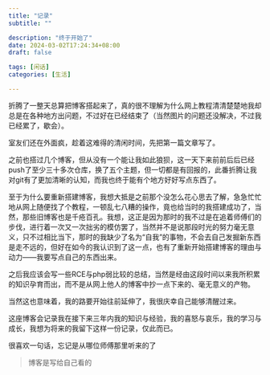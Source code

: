 ```yaml
---
title: "记录"
subtitle: ""

description: "终于开始了"
date: 2024-03-02T17:24:34+08:00
draft: false

tags: [闲话]
categories: [生活]

---
```


折腾了一整天总算把博客搭起来了，真的很不理解为什么网上教程清清楚楚地我却总是在各种地方出问题，不过好在已经结束了（当然图片的问题还没解决，不过我已经累了，歇会）。

室友们还在外面疯，趁着这难得的清闲时间，先把第一篇文章写了。

之前也搭过几个博客，但从没有一个能让我如此狼狈，这一天下来前前后后已经push了至少三十多次仓库，换了五个主题，但一切都是有回报的，此番折腾让我对git有了更加清晰的认知，而我也终于能有个地方好好写点东西了。

至于为什么要重新搭建博客，我想大抵是之前那个没怎么花心思去了解，急急忙忙地从网上随便找了个教程，一顿乱七八糟的操作，竟也给当时的我搭建成功了，当然，那些旧博客也是千疮百孔。我想，这正是因为那时的我不过是在追着师傅们的步伐，进行着一次又一次拙劣的模仿罢了，当然并不是说那段时光的努力毫无意义，只不过相比当下，那时的我缺少了名为“自我”的事物，不会去自己发掘新东西是走不远的，但好在如今的我认识到了这一点，也有了重新开始搭建博客的理由与动力——我要写点自己的东西出来。

之后我应该会写一些RCE与php弱比较的总结，当然是经由这段时间以来我所积累的知识孕育而出，而不是从网上他人的博客中抄一点下来的、毫无意义的产物。

当然这也意味着，我的路要开始往前延伸了，我很庆幸自己能够清醒过来。

这座博客会记录我在接下来三年内我的知识与经验，我的喜怒与哀乐，我的学习与成长，我想为将来的我留下这样一份记录，仅此而已。

很喜欢一句话，忘记是从哪位师傅那里听来的了

> 博客是写给自己看的